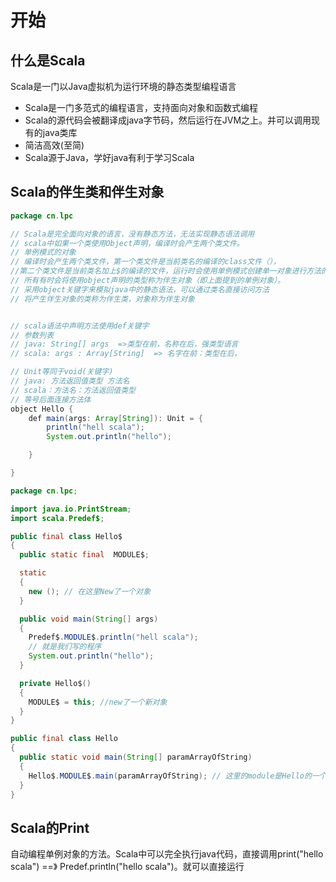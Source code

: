 # 开始

## 什么是Scala

Scala是一门以Java虚拟机为运行环境的静态类型编程语言

- Scala是一门多范式的编程语言，支持面向对象和函数式编程
- Scala的源代码会被翻译成java字节码，然后运行在JVM之上。并可以调用现有的java类库
- 简洁高效(至简)
- Scala源于Java，学好java有利于学习Scala

## Scala的伴生类和伴生对象

```java
package cn.lpc

// Scala是完全面向对象的语言，没有静态方法，无法实现静态语法调用
// scala中如果一个类使用Object声明，编译时会产生两个类文件。
// 单例模式的对象
// 编译时会产生两个类文件，第一个类文件是当前类名的编译的class文件（），
//第二个类文件是当前类名加上$的编译的文件，运行时会使用单例模式创建单一对象进行方法的调用
// 所有有时会将使用object声明的类型称为伴生对象（即上面提到的单例对象）。
// 采用object关键字来模拟java中的静态语法，可以通过类名直接访问方法
// 将产生伴生对象的类称为伴生类，对象称为伴生对象


// scala语法中声明方法使用def关键字
// 参数列表
// java: String[] args  =>类型在前，名称在后，强类型语言
// scala: args : Array[String]  => 名字在前：类型在后，

// Unit等同于void(关键字)
// java: 方法返回值类型 方法名
// scala：方法名：方法返回值类型
// 等号后面连接方法体
object Hello {
    def main(args: Array[String]): Unit = {
        println("hell scala");
        System.out.println("hello");

    }

}
```

```java
package cn.lpc;

import java.io.PrintStream;
import scala.Predef$;

public final class Hello$
{
  public static final  MODULE$;

  static
  {
    new (); // 在这里New了一个对象
  }

  public void main(String[] args)
  {
    Predef$.MODULE$.println("hell scala");
    // 就是我们写的程序
    System.out.println("hello");
  }

  private Hello$()
  {
    MODULE$ = this; //new了一个新对象
  }
}
```
```java
public final class Hello
{
  public static void main(String[] paramArrayOfString)
  {
    Hello$.MODULE$.main(paramArrayOfString); // 这里的module是Hello的一个单例，调用单例的main方法，最终实现了类似于静态方法的功能
  }
}
```

## Scala的Print

自动编程单例对象的方法。Scala中可以完全执行java代码，直接调用print("hello scala") ==》 Predef.println("hello scala")。就可以直接运行
